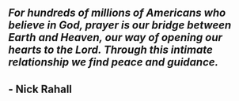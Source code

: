 <!--QUOTE-BOT:start-->
## <i>For hundreds of millions of Americans who believe in God, prayer is our bridge between Earth and Heaven, our way of opening our hearts to the Lord. Through this intimate relationship we find peace and guidance.</i><br>
## - <b>Nick Rahall</b><br>
<!--QUOTE-BOT:end-->